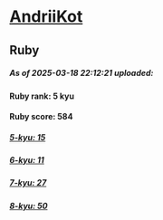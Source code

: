 # [AndriiKot](https://www.codewars.com/users/AndriiKot) 
## Ruby

##### As of 2025-03-18 22:12:21 uploaded:

#### Ruby rank: 5 kyu

#### Ruby score: 584

##### [5-kyu: 15](https://github.com/AndriiKot/Ruby__CodeWars/tree/main/kyu-5)

##### [6-kyu: 11](https://github.com/AndriiKot/Ruby__CodeWars/tree/main/kyu-6)

##### [7-kyu: 27](https://github.com/AndriiKot/Ruby__CodeWars/tree/main/kyu-7)

##### [8-kyu: 50](https://github.com/AndriiKot/Ruby__CodeWars/tree/main/kyu-8)

